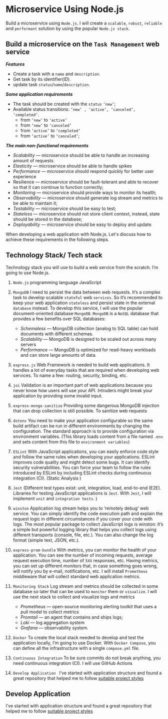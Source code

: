 # Microservice Using Node.js

Build a microservice using `Node.js`. I will create a `scalable`, `robust`, `reliable` and `performant` solution by using the popular `Node.js stack`.

## Build a microservice on the `Task Management` web service

**_Features_**

- Create a task with a `name` and `description`.
- Get task by its identifier(ID).
- update task `status`/`name`/`description`.

**_Some application requirements_**

- The task should be created with the `status` `‘new’`;
- Available status transitions: `‘new’ , ‘active’, ‘canceled’, ‘completed’`.
  - from `‘new’` to `‘active’`
  - from `‘new’` to `‘canceled’`
  - from `‘active’` to `‘completed’`
  - from `‘active’` to `‘canceled’`;

**_The main non-functional requirements_**

- _Scalability_ — microservice should be able to handle an increasing amount of requests
- _Elasticity_ — microservice should be able to handle spikes
- _Performance_ — microservice should respond quickly for better user experience
- Resilience — microservice should be fault-tolerant and able to recover so that it can continue to function correctly;
- _Monitoring_ — microservice should provide ways to monitor its health;
- _Observability_ — microservice should generate log stream and metrics to be able to maintain it;
- _Testability_ — microservice should be easy to test;
- _Stateless_ — microservice should not store client context, instead, state should be stored in the database;
- _Deployability_ — microservice should be easy to deploy and update.

When developing a web application with Node.js. Let's discuss how to achieve these requirements in the following steps.

## Technology Stack/ Tech stack

Technology stack you will use to build a web service from the scratch. I’m going to use Node.js.

1. `Node.js` programming language JavaScript
2. `MongoDB` I need to persist the data between web requests. It’s a complex task to develop scalable `stateful` web `services`. So it’s recommended to keep your web application `stateless` and persist state in the external `database` instead. To develop this service, I will use the popular document-oriented database `MongoDB`. `MongoDB` is a `NoSQL` database that provides a few benefits over SQL databases:
   - _Schemaless_ — MongoDB collection (analog to SQL table) can hold documents with different schemas.
   - _Scalability_ — MongoDB is designed to be scaled out across many servers
   - _Performance_ — MongoDB is optimized for read-heavy workloads and can store large amounts of data.
3. `express.js` Web Framework is needed to build web applications. It handles a lot of everyday tasks that are required when developing web services. To name a few: routing, security, binding, etc.
4. `joi` Validation is an important part of web applications because you never know how users will use your API. Intruders might break your application by providing some invalid input.
5. `express-mongo-sanitize` Providing some dangerous MongoDB injection that can drop collection is still possible. To sanitize web requests
6. `dotenv` You need to make your application configurable so the same build artifact can be run in different environments by changing the configuration. The standard approach is to provide configuration via environment variables. (This library loads content from a file named `.env` and sets content from this file to `environment variables`)
7. `ESLint` With JavaScript applications, you can easily enforce code style and follow the same rules when developing your applications. ESLint improves code quality and might detect some bugs. It can identify security vulnerabilities. You can force your team to follow the rules introduced by ESLint by including ESLint checks during continuous integration (CI). (Static Analysis )
8. `Jest` (Different test types exist: unit, integration, load, end-to-end (E2E). Libraries for testing JavaScript applications is `Jest`. With `Jest`, I will implement `unit` and `integration tests`. )
9. `winston` Application log stream helps you to ‘remotely debug’ web service. You can simply identify the code execution path and explain the request logic in different circumstances if you cover your code with logs. The most popular package to collect JavaScript logs is winston: It’s a simple but powerful logging library that helps you collect logs using different transports (console, file, etc.). You can also change the log format (simple text, JSON, etc.).
10. `express-prom-bundle` With metrics, you can monitor the health of your application. You can see the number of incoming requests, average request execution time, number of `5XX` responses, etc. Having metrics, you can set up different monitors that, in case something goes wrong, will notify you by e-mail, notifications, etc. I will install `Prometheus` middleware that will collect standard web application metrics.
11. `Monitoring Stack` Log stream and metrics should be collected in some database so later that can be used to `monitor` them or `visualize`. I will use the next stack to collect and visualize logs and metrics

    - _Prometheus_ — open-source monitoring alerting toolkit that uses a pull model to collect metrics
    - _Promtail_ — an agent that contains and ships logs;
    - _Loki_ — log aggregation system
    - _Grafana_ — observability system.

12. `Docker` To create the local stack needed to develop and test the application locally, I’m going to use Docker. With `Docker Compose`, you can define all the infrastructure with a single `compose.yml` file.
13. `Continuous Integration` To be sure commits do not break anything, you need continuous integration (CI). I will use GitHub Actions
14. `Develop Application ` I’ve started with application structure and found a great repository that helped me to follow [suitable project styles](https://github.com/hagopj13/node-express-boilerplate)

## Develop Application

I’ve started with application structure and found a great repository that helped me to follow [suitable project styles](https://github.com/hagopj13/node-express-boilerplate)
